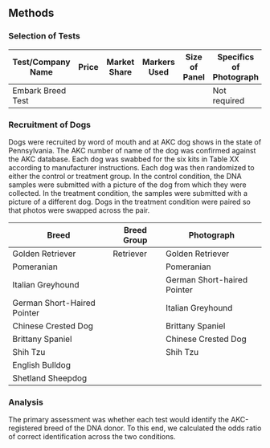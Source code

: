## Methods

### Selection of Tests

| Test/Company Name | Price | Market Share | Markers Used | Size of Panel | Specifics of Photograph |
| ----------------- | ----- | ------------ | ------------ | ------------- | ----------------------- |
| Embark Breed Test |       |              |              |               | Not required            |

### Recruitment of Dogs

Dogs were recruited by word of mouth and at AKC dog shows in the state of Pennsylvania.
The AKC number of name of the dog was confirmed against the AKC database.
Each dog was swabbed for the six kits in Table XX according to manufacturer instructions.
Each dog was then randomized to either the control or treatment group.
In the control condition, the DNA samples were submitted with a picture of the dog from which they were collected.
In the treatment condition, the samples were submitted with a picture of a different dog.
Dogs in the treatment condition were paired so that photos were swapped across the pair.

| Breed                       | Breed Group | Photograph                 | 
| --------------------------- | ----------- | -------------------------- | 
| Golden Retriever            | Retriever   | Golden Retriever           |
| Pomeranian                  |             | Pomeranian                 |
| Italian Greyhound           |             | German Short-haired Pointer|
| German Short-Haired Pointer |             | Italian Greyhound          | 
| Chinese Crested Dog         |             | Brittany Spaniel           |
| Brittany Spaniel            |             | Chinese Crested Dog        |
| Shih Tzu                    |             | Shih Tzu                   |
| English Bulldog | |||
| Shetland Sheepdog | |||

### Analysis

The primary assessment was whether each test would identify the AKC-registered breed of the DNA donor.
To this end, we calculated the odds ratio of correct identification across the two conditions.

